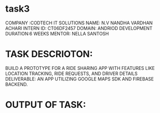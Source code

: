 # task3


COMPANY :CODTECH IT SOLUTIONS
NAME: N.V NANDHA VARDHAN ACHARI
INTERN ID: CT06DF2457
DOMAIN: ANDRIOD DEVELOPMENT
DURATION:6 WEEKS
MENTOR: NELLA SANTOSH

# TASK DESCRIOTON:

 BUILD A PROTOTYPE FOR A RIDE
 SHARING APP WITH FEATURES LIKE
 LOCATION TRACKING, RIDE REQUESTS,
 AND DRIVER DETAILS
 DELIVERABLE: AN APP UTILIZING
 GOOGLE MAPS SDK AND FIREBASE
 BACKEND.
 
# OUTPUT OF TASK:
